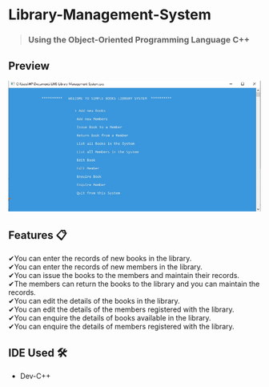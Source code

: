 # Library-Management-System
> ### Using the Object-Oriented Programming Language C++

## Preview

<p align="center">
    <kbd>
        <a href="https://kaustav-purkayastha.github.io/Library-Management-System/" target="_blank"><img src="Screenshots/Screenshot LMS01.jpg">
        </a>
    </kbd>
</p>

## Features 📋
✔You can enter the records of new books in the library.\
✔You can enter the records of new members in the library.\
✔You can issue the books to the members and maintain their records.\
✔The members can return the books to the library and you can maintain the records.\
✔You can edit the details of the books in the library.\
✔You can edit the details of the members registered with the library.\
✔You can enquire the details of books available in the library.\
✔You can enquire the details of members registered with the library.

## IDE Used 🛠
* Dev-C++ 
